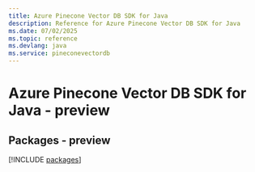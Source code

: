 ```yaml
---
title: Azure Pinecone Vector DB SDK for Java
description: Reference for Azure Pinecone Vector DB SDK for Java
ms.date: 07/02/2025
ms.topic: reference
ms.devlang: java
ms.service: pineconevectordb
---
```

# Azure Pinecone Vector DB SDK for Java - preview
## Packages - preview
[!INCLUDE [packages](pinecone-vector-db-index.md)]